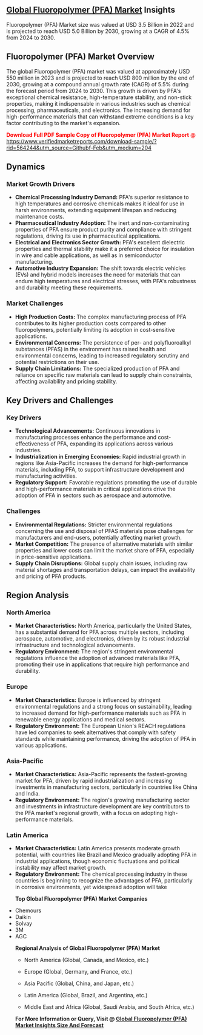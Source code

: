 <h2><a href="https://www.verifiedmarketreports.com/download-sample/?rid=564244&amp;utm_source=Githubf&amp;utm_medium=204" target="_blank">Global Fluoropolymer (PFA) Market</a> Insights</h2><p>Fluoropolymer (PFA) Market size was valued at USD 3.5 Billion in 2022 and is projected to reach USD 5.0 Billion by 2030, growing at a CAGR of 4.5% from 2024 to 2030.</p><p> <h2>Fluoropolymer (PFA) Market Overview</h2> <p>The global Fluoropolymer (PFA) market was valued at approximately USD 550 million in 2023 and is projected to reach USD 800 million by the end of 2030, growing at a compound annual growth rate (CAGR) of 5.5% during the forecast period from 2024 to 2030. This growth is driven by PFA's exceptional chemical resistance, high-temperature stability, and non-stick properties, making it indispensable in various industries such as chemical processing, pharmaceuticals, and electronics. The increasing demand for high-performance materials that can withstand extreme conditions is a key factor contributing to the market's expansion. </p> <p><p><span class=""><span style="color: #ff0000;"><strong>Download Full PDF Sample Copy of Fluoropolymer (PFA) Market Report</strong> @ </span><a href="https://www.verifiedmarketreports.com/download-sample/?rid=564244&amp;utm_source=Githubf-Feb&amp;utm_medium=204" target="_blank">https://www.verifiedmarketreports.com/download-sample/?rid=564244&amp;utm_source=Githubf-Feb&amp;utm_medium=204</a></span></p></p> <h2>Dynamics</h2> <h3>Market Growth Drivers</h3> <ul> <li><strong>Chemical Processing Industry Demand:</strong> PFA's superior resistance to high temperatures and corrosive chemicals makes it ideal for use in harsh environments, extending equipment lifespan and reducing maintenance costs. </li> <li><strong>Pharmaceutical Industry Adoption:</strong> The inert and non-contaminating properties of PFA ensure product purity and compliance with stringent regulations, driving its use in pharmaceutical applications. </li> <li><strong>Electrical and Electronics Sector Growth:</strong> PFA's excellent dielectric properties and thermal stability make it a preferred choice for insulation in wire and cable applications, as well as in semiconductor manufacturing. </li> <li><strong>Automotive Industry Expansion:</strong> The shift towards electric vehicles (EVs) and hybrid models increases the need for materials that can endure high temperatures and electrical stresses, with PFA's robustness and durability meeting these requirements. </li> </ul> <h3>Market Challenges</h3> <ul> <li><strong>High Production Costs:</strong> The complex manufacturing process of PFA contributes to its higher production costs compared to other fluoropolymers, potentially limiting its adoption in cost-sensitive applications. </li> <li><strong>Environmental Concerns:</strong> The persistence of per- and polyfluoroalkyl substances (PFAS) in the environment has raised health and environmental concerns, leading to increased regulatory scrutiny and potential restrictions on their use. </li> <li><strong>Supply Chain Limitations:</strong> The specialized production of PFA and reliance on specific raw materials can lead to supply chain constraints, affecting availability and pricing stability. </li> </ul> <h2>Key Drivers and Challenges</h2> <h3>Key Drivers</h3> <ul> <li><strong>Technological Advancements:</strong> Continuous innovations in manufacturing processes enhance the performance and cost-effectiveness of PFA, expanding its applications across various industries. </li> <li><strong>Industrialization in Emerging Economies:</strong> Rapid industrial growth in regions like Asia-Pacific increases the demand for high-performance materials, including PFA, to support infrastructure development and manufacturing activities. </li> <li><strong>Regulatory Support:</strong> Favorable regulations promoting the use of durable and high-performance materials in critical applications drive the adoption of PFA in sectors such as aerospace and automotive. </li> </ul> <h3>Challenges</h3> <ul> <li><strong>Environmental Regulations:</strong> Stricter environmental regulations concerning the use and disposal of PFAS materials pose challenges for manufacturers and end-users, potentially affecting market growth. </li> <li><strong>Market Competition:</strong> The presence of alternative materials with similar properties and lower costs can limit the market share of PFA, especially in price-sensitive applications. </li> <li><strong>Supply Chain Disruptions:</strong> Global supply chain issues, including raw material shortages and transportation delays, can impact the availability and pricing of PFA products. </li> </ul> <h2>Region Analysis</h2> <h3>North America</h3> <ul> <li><strong>Market Characteristics:</strong> North America, particularly the United States, has a substantial demand for PFA across multiple sectors, including aerospace, automotive, and electronics, driven by its robust industrial infrastructure and technological advancements. </li> <li><strong>Regulatory Environment:</strong> The region's stringent environmental regulations influence the adoption of advanced materials like PFA, promoting their use in applications that require high performance and durability. </li> </ul> <h3>Europe</h3> <ul> <li><strong>Market Characteristics:</strong> Europe is influenced by stringent environmental regulations and a strong focus on sustainability, leading to increased demand for high-performance materials such as PFA in renewable energy applications and medical sectors. </li> <li><strong>Regulatory Environment:</strong> The European Union's REACH regulations have led companies to seek alternatives that comply with safety standards while maintaining performance, driving the adoption of PFA in various applications. </li> </ul> <h3>Asia-Pacific</h3> <ul> <li><strong>Market Characteristics:</strong> Asia-Pacific represents the fastest-growing market for PFA, driven by rapid industrialization and increasing investments in manufacturing sectors, particularly in countries like China and India. </li> <li><strong>Regulatory Environment:</strong> The region's growing manufacturing sector and investments in infrastructure development are key contributors to the PFA market's regional growth, with a focus on adopting high-performance materials. </li> </ul> <h3>Latin America</h3> <ul> <li><strong>Market Characteristics:</strong> Latin America presents moderate growth potential, with countries like Brazil and Mexico gradually adopting PFA in industrial applications, though economic fluctuations and political instability may affect market growth. </li> <li><strong>Regulatory Environment:</strong> The chemical processing industry in these countries is beginning to recognize the advantages of PFA, particularly in corrosive environments, yet widespread adoption will take</p><p><strong>Top Global Fluoropolymer (PFA) Market Companies</strong></p><div data-test-id=""><p><li>Chemours</li><li> Daikin</li><li> Solvay</li><li> 3M</li><li> AGC</li></p><div><strong>Regional Analysis of&nbsp;Global Fluoropolymer (PFA) Market</strong></div><ul><li dir="ltr"><p dir="ltr">North America&nbsp;(Global, Canada, and Mexico, etc.)</p></li><li dir="ltr"><p dir="ltr">Europe (Global, Germany, and France, etc.)</p></li><li dir="ltr"><p dir="ltr">Asia Pacific&nbsp;(Global, China, and Japan, etc.)</p></li><li dir="ltr"><p dir="ltr">Latin America&nbsp;(Global, Brazil, and Argentina, etc.)</p></li><li dir="ltr">Middle East and Africa&nbsp;(Global, Saudi Arabia, and South Africa, etc.)</li></ul><p><strong>For More Information or Query, Visit @&nbsp;</strong><strong><a href="https://www.verifiedmarketreports.com/product/fluoropolymer-pfa-market/?utm_source=Githubf&amp;utm_medium=204" target="_blank">Global Fluoropolymer (PFA) Market Insights Size And Forecast</a></strong></p></div>
